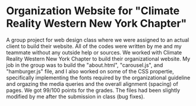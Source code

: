 # Organization Website for "Climate Reality Western New York Chapter"

A group project for web design class where we were assigned to an actual client to build their website. 
All of the codes were written by me and my teammate without any outside help or sources. 
We worked with Climate Reality Western New York Chapter to build their organizational website. 
My job in the group was to build the "about.html", "carousel.js", and "hamburger.js" file, and I also worked on some of the CSS propertie, specifically implementing the fonts required by the organizational guideline and orgazing the media queries and the overall alignment (spacing) of pages. We got 99/100 points for the grades. 
The files had been slightly modified by me after the submission in class (bug fixes). 
